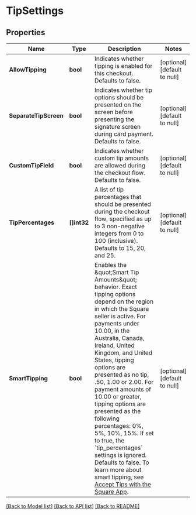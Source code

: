 # TipSettings

## Properties

 Name                  | Type        | Description                                                                                                                                                                                                                                                                                                                                                                                                                                                                                                                                                                                                                                                                   | Notes                        
-----------------------|-------------|-------------------------------------------------------------------------------------------------------------------------------------------------------------------------------------------------------------------------------------------------------------------------------------------------------------------------------------------------------------------------------------------------------------------------------------------------------------------------------------------------------------------------------------------------------------------------------------------------------------------------------------------------------------------------------|------------------------------
 **AllowTipping**      | **bool**    | Indicates whether tipping is enabled for this checkout. Defaults to false.                                                                                                                                                                                                                                                                                                                                                                                                                                                                                                                                                                                                    | [optional] [default to null] 
 **SeparateTipScreen** | **bool**    | Indicates whether tip options should be presented on the screen before presenting the signature screen during card payment. Defaults to false.                                                                                                                                                                                                                                                                                                                                                                                                                                                                                                                                | [optional] [default to null] 
 **CustomTipField**    | **bool**    | Indicates whether custom tip amounts are allowed during the checkout flow. Defaults to false.                                                                                                                                                                                                                                                                                                                                                                                                                                                                                                                                                                                 | [optional] [default to null] 
 **TipPercentages**    | **[]int32** | A list of tip percentages that should be presented during the checkout flow, specified as up to 3 non-negative integers from 0 to 100 (inclusive). Defaults to 15, 20, and 25.                                                                                                                                                                                                                                                                                                                                                                                                                                                                                                | [optional] [default to null] 
 **SmartTipping**      | **bool**    | Enables the \&quot;Smart Tip Amounts\&quot; behavior. Exact tipping options depend on the region in which the Square seller is active.  For payments under 10.00, in the Australia, Canada, Ireland, United Kingdom, and United States, tipping options are presented as no tip, .50, 1.00 or 2.00.  For payment amounts of 10.00 or greater, tipping options are presented as the following percentages: 0%, 5%, 10%, 15%.  If set to true, the &#x60;tip_percentages&#x60; settings is ignored. Defaults to false.  To learn more about smart tipping, see [Accept Tips with the Square App](https://squareup.com/help/us/en/article/5069-accept-tips-with-the-square-app). | [optional] [default to null] 

[[Back to Model list]](../README.md#documentation-for-models) [[Back to API list]](../README.md#documentation-for-api-endpoints) [[Back to README]](../README.md)

